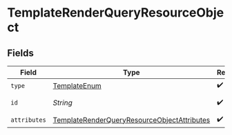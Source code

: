 # TemplateRenderQueryResourceObject


## Fields

| Field                                                                                                                 | Type                                                                                                                  | Required                                                                                                              | Description                                                                                                           |
| --------------------------------------------------------------------------------------------------------------------- | --------------------------------------------------------------------------------------------------------------------- | --------------------------------------------------------------------------------------------------------------------- | --------------------------------------------------------------------------------------------------------------------- |
| `type`                                                                                                                | [TemplateEnum](../../models/components/TemplateEnum.md)                                                               | :heavy_check_mark:                                                                                                    | N/A                                                                                                                   |
| `id`                                                                                                                  | *String*                                                                                                              | :heavy_check_mark:                                                                                                    | The ID of template                                                                                                    |
| `attributes`                                                                                                          | [TemplateRenderQueryResourceObjectAttributes](../../models/components/TemplateRenderQueryResourceObjectAttributes.md) | :heavy_check_mark:                                                                                                    | N/A                                                                                                                   |